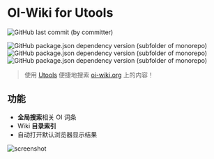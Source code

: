 # OI-Wiki for Utools

![GitHub last commit (by committer)](https://img.shields.io/github/last-commit/WilliamBy/oi-wiki-utools?logo=github)

![GitHub package.json dependency version (subfolder of monorepo)](https://img.shields.io/github/package-json/dependency-version/WilliamBy/oi-wiki-utools/axios)
![GitHub package.json dependency version (subfolder of monorepo)](https://img.shields.io/github/package-json/dependency-version/WilliamBy/oi-wiki-utools/cheerio)
![GitHub package.json dependency version (subfolder of monorepo)](https://img.shields.io/github/package-json/dependency-version/WilliamBy/oi-wiki-utools/remove-markdown)

> 使用 [Utools](https://www.u.tools/) 便捷地搜索 [oi-wiki.org](oi-wiki.org) 上的内容！

## 功能

- **全局搜索**相关 OI 词条
- Wiki **目录索引**
- 自动打开默认浏览器显示结果

![screenshot](https://picgo-1301429536.cos.ap-nanjing.myqcloud.com/img/oi-wiki-utools.gif)